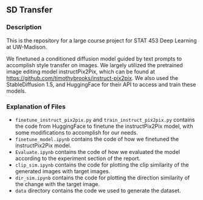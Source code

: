 ## SD Transfer


### Description

This is the repository for a large course project for STAT 453 Deep Learning at UW-Madison.

We finetuned a conditioned diffusion model guided by text prompts to accomplish style transfer on images. We largely utilized the pretrained image editing model instructPix2Pix, which can be found at https://github.com/timothybrooks/instruct-pix2pix. We also used the StableDiffusion 1.5, and HuggingFace for their API to access and train these models.

### Explanation of Files

- `finetune_instruct_pix2pix.py` and `train_instruct_pix2pix.py` contains the code from HuggingFace to finetune the instructPix2Pix model, with some modifications to accomplish for our needs.
- `finetune_model.ipynb` contains the code of how we finetuned the instructPix2Pix model.
- `Evaluate.ipynb` contains the code of how we evaluated the model according to the experiment section of the report.
- `clip_sim.ipynb` contains the code for plotting the clip similarity of the generated images with target images.
- `dir_sim.ipynb` contains the code for plotting the direction similarity of the change with the target image.
- `data` directory contains the code we used to generate the dataset.